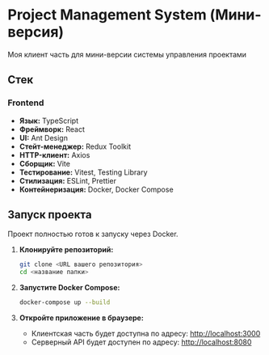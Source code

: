 # Project Management System (Мини-версия)

Моя клиент часть для мини-версии системы управления проектами

## Стек

### Frontend

- **Язык:** TypeScript
- **Фреймворк:** React
- **UI:** Ant Design
- **Стейт-менеджер:** Redux Toolkit
- **HTTP-клиент:** Axios
- **Сборщик:** Vite
- **Тестирование:** Vitest, Testing Library
- **Стилизация:** ESLint, Prettier
- **Контейнеризация:** Docker, Docker Compose

## Запуск проекта

Проект полностью готов к запуску через Docker.

1.  **Клонируйте репозиторий:**

    ```bash
    git clone <URL вашего репозитория>
    cd <название папки>
    ```

2.  **Запустите Docker Compose:**

    ```bash
    docker-compose up --build
    ```

3.  **Откройте приложение в браузере:**
    - Клиентская часть будет доступна по адресу: [http://localhost:3000](http://localhost:3000)
    - Серверный API будет доступен по адресу: [http://localhost:8080](http://localhost:8080)
